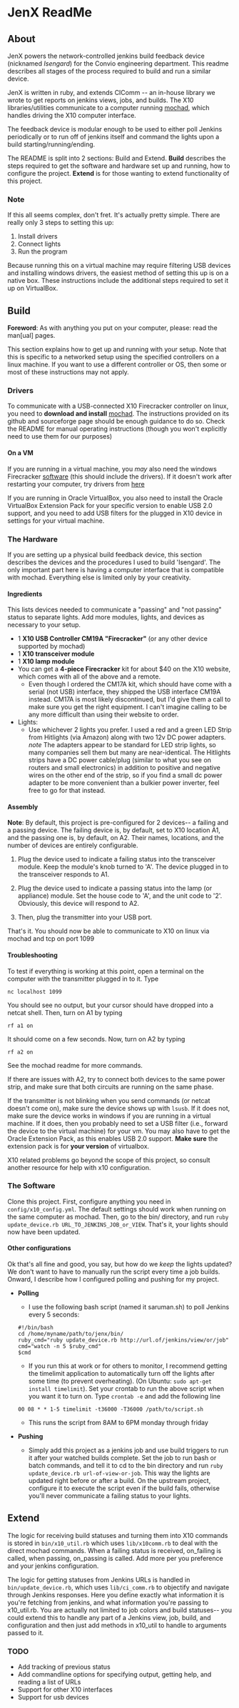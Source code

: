 JenX ReadMe
===========

About
-----

JenX powers the network-controlled jenkins build feedback device (nicknamed *Isengard*) for the Convio engineering department. This readme describes all stages of the process required to build and run a similar device.

JenX is written in ruby, and extends CIComm -- an in-house library we wrote to get reports on jenkins views, jobs, and builds. The X10 libraries/utilities communicate to a computer running [mochad](https://github.com/njh/mochad), which handles driving the X10 computer interface.

The feedback device is modular enough to be used to either poll Jenkins periodically or to run off of jenkins itself and command the lights upon a build starting/running/ending.

The README is split into 2 sections: Build and Extend. **Build** describes the steps required to get the software and hardware set up and running, how to configure the project. **Extend** is for those wanting to extend functionality of this project.

### Note
If this all seems complex, don't fret. It's actually pretty simple. There are really only 3 steps to setting this up:

1. Install drivers
2. Connect lights
3. Run the program

Because running this on a virtual machine may require filtering USB devices and installing windows drivers, the easiest method of setting this up is on a native box. These instructions include the additional steps required to set it up on VirtualBox.

Build
-----
**Foreword**: As with anything you put on your computer, please: read the man\[ual\] pages.

This section explains how to get up and running with your setup. Note that this is specific to a networked setup using the specified controllers on a linux machine. If you want to use a different controller or OS, then some or most of these instructions may not apply.

### Drivers
To communicate with a USB-connected X10 Firecracker controller on linux, you need to **download and install** [mochad](https://github.com/njh/mochad). The instructions provided on its github and sourceforge page should be enough guidance to do so. Check the README for manual operating instructions (though you won't explicitly need to use them for our purposes)

#### On a VM
If you are running in a virtual machine, you *may* also need the windows Firecracker [software](http://ftp.x10.com/pub/applications/firecracker/xfire.exe) (this should include the drivers). If it doesn't work after restarting your computer, try drivers from [here](http://www.x10.com/support/support_soft1.htm)

If you are running in Oracle VirtualBox, you also need to install the Oracle VirtualBox Extension Pack for your specific version to enable USB 2.0 support, and you need to add USB filters for the plugged in X10 device in settings for your virtual machine.

### The Hardware
If you are setting up a physical build feedback device, this section describes the devices and the procedures I used to build 'Isengard'. The only important part here is having a computer interface that is compatible with mochad. Everything else is limited only by your creativity.

#### Ingredients
This lists devices needed to communicate a "passing" and "not passing" status to separate lights. Add more modules, lights, and devices as necessary to your setup.

* 1 **X10 USB Controller CM19A "Firecracker"** (or any other device supported by mochad)
* 1 **X10 transceiver module**
* 1 **X10 lamp module**
* You can get a **4-piece Firecracker** kit for about $40 on the X10 website, which comes with all of the above and a remote.
    * Even though I ordered the CM17A kit, which should have come with a serial (not USB) interface, they shipped the USB interface CM19A instead. CM17A is most likely discontinued, but I'd give them a call to make sure you get the right equipment. I can't imagine calling to be any more difficult than using their website to order.
* Lights:
    * Use whichever 2 lights you prefer. I used a red and a green LED Strip from Hitlights (via Amazon) along with two 12v DC power adapters.
    *note* The adapters appear to be standard for LED strip lights, so many companies sell them but many are near-identical. The Hitlights strips have a DC power cable/plug (similar to what you see on routers and small electronics) in addition to positive and negative wires on the other end of the strip, so if you find a small dc power adapter to be more convenient than a bulkier power inverter, feel free to go for that instead.

#### Assembly

**Note**: By default, this project is pre-configured for 2 devices-- a failing and a passing device. The failing device is, by default, set to X10 location A1, and the passing one is, by default, on A2. Their names, locations, and the number of devices are entirely configurable.

1. Plug the device used to indicate a failing status into the transceiver module. Keep the module's knob turned to 'A'. The device plugged in to the transceiver responds to A1.

2. Plug the device used to indicate a passing status into the lamp (or appliance) module. Set the house code to 'A', and the unit code to '2'. Obviously, this device will respond to A2.

3. Then, plug the transmitter into your USB port.

That's it. You should now be able to communicate to X10 on linux via mochad and tcp on port 1099

#### Troubleshooting

To test if everything is working at this point, open a terminal on the computer with the transmitter plugged in to it. Type
```
nc localhost 1099
```
You should see no output, but your cursor should have dropped into a netcat shell. Then, turn on A1 by typing
```
rf a1 on
```
It should come on a few seconds. Now, turn on A2 by typing
```
rf a2 on
```
See the mochad readme for more commands.

If there are issues with A2, try to connect both devices to the same power strip, and make sure that both circuits are running on the same phase.

If the transmitter is not blinking when you send commands (or netcat doesn't come on), make sure the device shows up with ```lsusb```. If it does not, make sure the device works in windows if you are running in a virtual machine. If it does, then you probably need to set a USB filter (i.e., forward the device to the virtual machine) for your vm. You may also have to get the Oracle Extension Pack, as this enables USB 2.0 support. **Make sure** the extension pack is for **your version** of virtualbox.

X10 related problems go beyond the scope of this project, so consult another resource for help with x10 configuration.

### The Software
Clone this project. First, configure anything you need in ```config/x10_config.yml```. The default settings should work when running on the same computer as mochad. Then, go to the bin/ directory, and run ```ruby update_device.rb URL_TO_JENKINS_JOB_or_VIEW```. That's it, your lights should now have been updated.

#### Other configurations
Ok that's all fine and good, you say, but how do we *keep* the lights updated? We don't want to have to manually run the script every time a job builds. Onward, I describe how I configured polling and pushing for my project.

* **Polling**
    * I use the following bash script (named it saruman.sh) to poll Jenkins every 5 seconds:

    ```
    #!/bin/bash
    cd /home/myname/path/to/jenx/bin/
    ruby_cmd="ruby update_device.rb http://url.of/jenkins/view/or/job"
    cmd="watch -n 5 $ruby_cmd"
    $cmd
    ```

    * If you run this at work or for others to monitor, I recommend getting the timelimit application to automatically turn off the lights after some time (to prevent overheating). (On Ubuntu: ```sudo apt-get install timelimit```). Set your crontab to run the above script when you want it to turn on. Type ```crontab -e``` and add the following line

    ```
    00 08 * * 1-5 timelimit -t36000 -T36000 /path/to/script.sh
    ```

    * This runs the script from 8AM to 6PM monday through friday
* **Pushing**
    * Simply add this project as a jenkins job and use build triggers to run it after your watched builds complete. Set the job to run bash or batch commands, and tell it to cd to the bin directory and run ```ruby update_device.rb url-of-view-or-job```. This way the lights are updated right before or after a build. On the upstream project, configure it to execute the script even if the build fails, otherwise you'll never communicate a failing status to your lights.

Extend
------
The logic for receiving build statuses and turning them into X10 commands is stored in ```bin/x10_util.rb``` which uses ```lib/x10comm.rb``` to deal with the direct mochad commands. When a failing status is received, on_failing is called, when passing, on_passing is called. Add more per you preference and your jenkins configuration.

The logic for getting statuses from Jenkins URLs is handled in ```bin/update_device.rb```, which uses ```lib/ci_comm.rb``` to objectify and navigate through Jenkins responses. Here you define exactly what information it is you're fetching from jenkins, and what information you're passing to x10_util.rb. You are actually not limited to job colors and build statuses-- you could extend this to handle any part of a Jenkins view, job, build, and configuration and then just add methods in x10_util to handle to arguments passed to it.

### TODO
* Add tracking of previous status
* Add commandline options for specifying output, getting help, and reading a list of URLs
* Support for other X10 interfaces
* Support for usb devices
